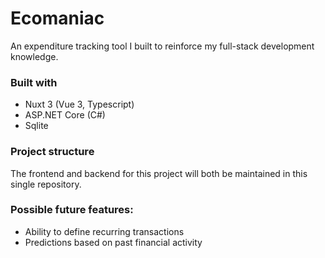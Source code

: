# Ecomaniac

An expenditure tracking tool I built to reinforce my full-stack development knowledge.

### Built with

- Nuxt 3 (Vue 3, Typescript)
- ASP.NET Core (C#)
- Sqlite

### Project structure

The frontend and backend for this project will both be maintained in this single repository.

### Possible future features:

- Ability to define recurring transactions
- Predictions based on past financial activity
